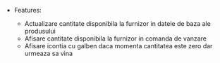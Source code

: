   - Features:
    
      - Actualizare cantitate disponibila la furnizor in datele de baza
        ale produsului
      - Afisare cantitate disponibila la furnizor in comanda de vanzare
      - Afisare icontia cu galben daca momenta cantitatea este zero dar
        urmeaza sa vina
